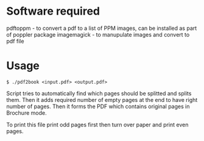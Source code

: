# Software required

pdftoppm - to convert a pdf to a list of PPM images, can be installed as part
of poppler package
imagemagick - to manupulate images and convert to pdf file

# Usage

```
$ ./pdf2book <input.pdf> <output.pdf>
```

Script tries to automatically find which pages should be splitted and splits
them. Then it adds required number of empty pages at the end to have right
number of pages. Then it forms the PDF which contains original pages in
Brochure mode. 

To print this file print odd pages first then turn over paper and print even
pages.



